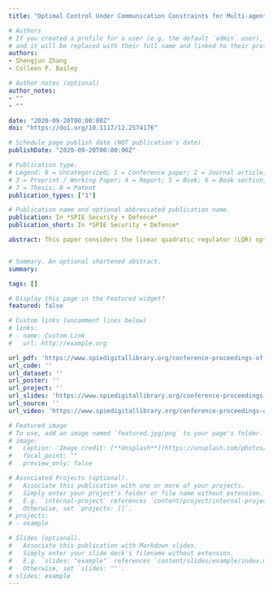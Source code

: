 ```yaml
---
title: "Optimal Control Under Communication Constraints for Multi-agent Unmanned Vehicles"

# Authors
# If you created a profile for a user (e.g. the default `admin` user), write the username (folder name) here 
# and it will be replaced with their full name and linked to their profile.
authors:
- Shengjun Zhang
- Colleen P. Bailey

# Author notes (optional)
author_notes:
- ""
- ""

date: "2020-09-20T00:00:00Z"
doi: "https://doi.org/10.1117/12.2574176"

# Schedule page publish date (NOT publication's date).
publishDate: "2020-09-20T00:00:00Z"

# Publication type.
# Legend: 0 = Uncategorized; 1 = Conference paper; 2 = Journal article;
# 3 = Preprint / Working Paper; 4 = Report; 5 = Book; 6 = Book section;
# 7 = Thesis; 8 = Patent
publication_types: ["1"]

# Publication name and optional abbreviated publication name.
publication: In *SPIE Security + Defence*
publication_short: In *SPIE Security + Defence*

abstract: This paper considers the linear quadratic regulator (LQR) optimal control problem of multi-agent unmanned vehicle systems under communication constraints with packet drops. The problem is formulated into a distributed optimization problem of minimizing a global cost function through the sum of local cost functions by using local information exchange. By utilizing a newly developed optimization technique, we propose a novel algorithm to solve the distributed LQR problem in a first order (gradient descent based) manner. Moreover, we adopt the key idea of virtualizing an extra node for each agent to store information from the previous step and create a fully distributed optimization algorithm. Extensive simulations demonstrate the efficacy and robustness of the proposed solution.


# Summary. An optional shortened abstract.
summary:

tags: []

# Display this page in the Featured widget?
featured: false

# Custom links (uncomment lines below)
# links:
# - name: Custom Link
#   url: http://example.org

url_pdf: 'https://www.spiedigitallibrary.org/conference-proceedings-of-spie/11543/115430J/Optimal-control-under-communication-constraints-for-multi-agent-unmanned-vehicles/10.1117/12.2574176.short?SSO=1'
url_code: ''
url_dataset: ''
url_poster: ''
url_project: ''
url_slides: 'https://www.spiedigitallibrary.org/conference-proceedings-of-spie/11543/115430J/Optimal-control-under-communication-constraints-for-multi-agent-unmanned-vehicles/10.1117/12.2574176.short?SSO=1'
url_source: ''
url_video: 'https://www.spiedigitallibrary.org/conference-proceedings-of-spie/11543/115430J/Optimal-control-under-communication-constraints-for-multi-agent-unmanned-vehicles/10.1117/12.2574176.short?SSO=1'

# Featured image
# To use, add an image named `featured.jpg/png` to your page's folder. 
# image:
#   caption: 'Image credit: [**Unsplash**](https://unsplash.com/photos/pLCdAaMFLTE)'
#   focal_point: ""
#   preview_only: false

# Associated Projects (optional).
#   Associate this publication with one or more of your projects.
#   Simply enter your project's folder or file name without extension.
#   E.g. `internal-project` references `content/project/internal-project/index.md`.
#   Otherwise, set `projects: []`.
# projects:
# - example

# Slides (optional).
#   Associate this publication with Markdown slides.
#   Simply enter your slide deck's filename without extension.
#   E.g. `slides: "example"` references `content/slides/example/index.md`.
#   Otherwise, set `slides: ""`.
# slides: example
---
```


<!-- {{% callout note %}}
Click the *Cite* button above to demo the feature to enable visitors to import publication metadata into their reference management software.
{{% /callout %}}

{{% callout note %}}
Create your slides in Markdown - click the *Slides* button to check out the example.
{{% /callout %}}

Supplementary notes can be added here, including [code, math, and images](https://wowchemy.com/docs/writing-markdown-latex/). -->
